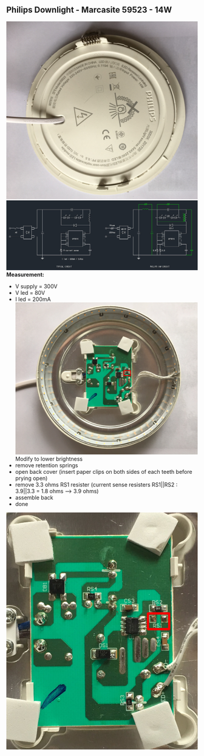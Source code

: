 Philips Downlight - Marcasite 59523 - 14W
---
![back](https://github.com/rern/tips/blob/master/LED_downlight_brightness_mod/back.jpg) 
![circuit](https://github.com/rern/tips/blob/master/LED_downlight_brightness_mod/circuit.jpg)
**Measurement:**  
- V supply = 300V  
- V led = 80V  
- I led = 200mA 
![board](https://github.com/rern/tips/blob/master/LED_downlight_brightness_mod/board.jpg)
Modify to lower brightness
- remove retention springs
- open back cover (insert paper clips on both sides of each teeth before prying open)
- remove 3.3 ohms RS1 resister (current sense resisters RS1||RS2 : 3.9||3.3 = 1.8 ohms --> 3.9 ohms)
- assemble back
- done

![removed](https://github.com/rern/tips/blob/master/LED_downlight_brightness_mod/removed.jpg)
